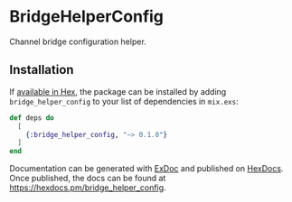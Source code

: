 # BridgeHelperConfig

Channel bridge configuration helper.

## Installation

If [available in Hex](https://hex.pm/docs/publish), the package can be installed
by adding `bridge_helper_config` to your list of dependencies in `mix.exs`:

```elixir
def deps do
  [
    {:bridge_helper_config, "~> 0.1.0"}
  ]
end
```

Documentation can be generated with [ExDoc](https://github.com/elixir-lang/ex_doc)
and published on [HexDocs](https://hexdocs.pm). Once published, the docs can
be found at <https://hexdocs.pm/bridge_helper_config>.

